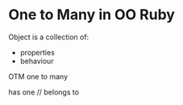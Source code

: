 # One to Many in OO Ruby

Object is a collection of:
- properties
- behaviour

OTM
one to many

has one // belongs to
